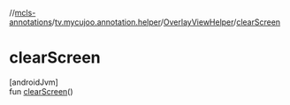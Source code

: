 //[mcls-annotations](../../../index.md)/[tv.mycujoo.annotation.helper](../index.md)/[OverlayViewHelper](index.md)/[clearScreen](clear-screen.md)

# clearScreen

[androidJvm]\
fun [clearScreen](clear-screen.md)()
